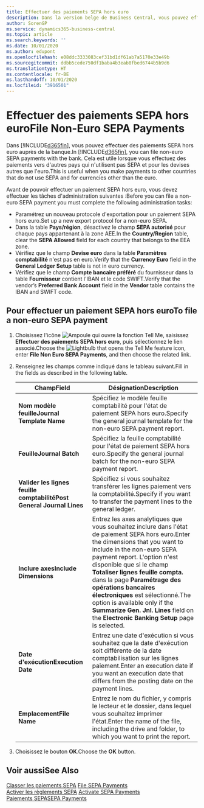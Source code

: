 ```yaml
---
title: Effectuer des paiements SEPA hors euro
description: Dans la version belge de Business Central, vous pouvez effectuer des paiements SEPA hors euros auprès de la banque. Cela est utile lorsque vous effectuez des paiements vers d'autres pays qui n'utilisent pas SEPA et pour les devises autres que l'euro.
author: SorenGP
ms.service: dynamics365-business-central
ms.topic: article
ms.search.keywords: ''
ms.date: 10/01/2020
ms.author: edupont
ms.openlocfilehash: e08ddc3333083cef31bd1df61ab7a5170e33e49b
ms.sourcegitcommit: ddbb5cede750df1baba4b3eab8fbed6744b5b9d6
ms.translationtype: HT
ms.contentlocale: fr-BE
ms.lasthandoff: 10/01/2020
ms.locfileid: "3916501"
---
```

# <a name="file-non-euro-sepa-payments"></a><span data-ttu-id="4cd29-104">Effectuer des paiements SEPA hors euro</span><span class="sxs-lookup"><span data-stu-id="4cd29-104">File Non-Euro SEPA Payments</span></span>
<span data-ttu-id="4cd29-105">Dans [!INCLUDE[d365fin](../../includes/d365fin_md.md)], vous pouvez effectuer des paiements SEPA hors euro auprès de la banque.</span><span class="sxs-lookup"><span data-stu-id="4cd29-105">In [!INCLUDE[d365fin](../../includes/d365fin_md.md)], you can file non-euro SEPA payments with the bank.</span></span> <span data-ttu-id="4cd29-106">Cela est utile lorsque vous effectuez des paiements vers d'autres pays qui n'utilisent pas SEPA et pour les devises autres que l'euro.</span><span class="sxs-lookup"><span data-stu-id="4cd29-106">This is useful when you make payments to other countries that do not use SEPA and for currencies other than the euro.</span></span>  

<span data-ttu-id="4cd29-107">Avant de pouvoir effectuer un paiement SEPA hors euro, vous devez effectuer les tâches d'administration suivantes :</span><span class="sxs-lookup"><span data-stu-id="4cd29-107">Before you can file a non-euro SEPA payment you must complete the following administration tasks:</span></span>  

- <span data-ttu-id="4cd29-108">Paramétrez un nouveau protocole d'exportation pour un paiement SEPA hors euro.</span><span class="sxs-lookup"><span data-stu-id="4cd29-108">Set up a new export protocol for a non-euro SEPA.</span></span>  
- <span data-ttu-id="4cd29-109">Dans la table **Pays/région**, désactivez le champ **SEPA autorisé** pour chaque pays appartenant à la zone AEE.</span><span class="sxs-lookup"><span data-stu-id="4cd29-109">In the **Country/Region** table, clear the **SEPA Allowed** field for each country that belongs to the EEA zone.</span></span>  
- <span data-ttu-id="4cd29-110">Vérifiez que le champ **Devise euro** dans la table **Paramètres comptabilité** n'est pas en euro.</span><span class="sxs-lookup"><span data-stu-id="4cd29-110">Verify that the **Currency Euro** field in the **General Ledger Setup** table is not in euro currency.</span></span>  
- <span data-ttu-id="4cd29-111">Vérifiez que le champ **Compte bancaire préféré** du fournisseur dans la table **Fournisseur** contient l'IBAN et le code SWIFT.</span><span class="sxs-lookup"><span data-stu-id="4cd29-111">Verify that the vendor’s **Preferred Bank Account** field in the **Vendor** table contains the IBAN and SWIFT code.</span></span>  

## <a name="to-file-a-non-euro-sepa-payment"></a><span data-ttu-id="4cd29-112">Pour effectuer un paiement SEPA hors euro</span><span class="sxs-lookup"><span data-stu-id="4cd29-112">To file a non-euro SEPA payment</span></span>  

1.  <span data-ttu-id="4cd29-113">Choisissez l'icône ![Ampoule qui ouvre la fonction Tell Me](../../media/ui-search/search_small.png "Dites-moi ce que vous voulez faire"), saisissez **Effectuer des paiements SEPA hors euro**, puis sélectionnez le lien associé.</span><span class="sxs-lookup"><span data-stu-id="4cd29-113">Choose the ![Lightbulb that opens the Tell Me feature](../../media/ui-search/search_small.png "Tell me what you want to do") icon, enter **File Non Euro SEPA Payments**, and then choose the related link.</span></span>  
2.  <span data-ttu-id="4cd29-114">Renseignez les champs comme indiqué dans le tableau suivant.</span><span class="sxs-lookup"><span data-stu-id="4cd29-114">Fill in the fields as described in the following table.</span></span>  

    |<span data-ttu-id="4cd29-115">Champ</span><span class="sxs-lookup"><span data-stu-id="4cd29-115">Field</span></span>|<span data-ttu-id="4cd29-116">Désignation</span><span class="sxs-lookup"><span data-stu-id="4cd29-116">Description</span></span>|  
    |---------------------------------|---------------------------------------|  
    |<span data-ttu-id="4cd29-117">**Nom modèle feuille**</span><span class="sxs-lookup"><span data-stu-id="4cd29-117">**Journal Template Name**</span></span>|<span data-ttu-id="4cd29-118">Spécifiez le modèle feuille comptabilité pour l'état de paiement SEPA hors euro.</span><span class="sxs-lookup"><span data-stu-id="4cd29-118">Specify the general journal template for the non-euro SEPA payment report.</span></span>|  
    |<span data-ttu-id="4cd29-119">**Feuille**</span><span class="sxs-lookup"><span data-stu-id="4cd29-119">**Journal Batch**</span></span>|<span data-ttu-id="4cd29-120">Spécifiez la feuille comptabilité pour l'état de paiement SEPA hors euro.</span><span class="sxs-lookup"><span data-stu-id="4cd29-120">Specify the general journal batch for the non-euro SEPA payment report.</span></span>|  
    |<span data-ttu-id="4cd29-121">**Valider les lignes feuille comptabilité**</span><span class="sxs-lookup"><span data-stu-id="4cd29-121">**Post General Journal Lines**</span></span>|<span data-ttu-id="4cd29-122">Spécifiez si vous souhaitez transférer les lignes paiement vers la comptabilité.</span><span class="sxs-lookup"><span data-stu-id="4cd29-122">Specify if you want to transfer the payment lines to the general ledger.</span></span>|  
    |<span data-ttu-id="4cd29-123">**Inclure axes**</span><span class="sxs-lookup"><span data-stu-id="4cd29-123">**Include Dimensions**</span></span>|<span data-ttu-id="4cd29-124">Entrez les axes analytiques que vous souhaitez inclure dans l'état de paiement SEPA hors euro.</span><span class="sxs-lookup"><span data-stu-id="4cd29-124">Enter the dimensions that you want to include in the non-euro SEPA payment report.</span></span> <span data-ttu-id="4cd29-125">L'option n'est disponible que si le champ **Totaliser lignes feuille compta.** dans la page **Paramétrage des opérations bancaires électroniques** est sélectionné.</span><span class="sxs-lookup"><span data-stu-id="4cd29-125">The option is available only if the **Summarize Gen. Jnl. Lines** field on the **Electronic Banking Setup** page is selected.</span></span>|  
    |<span data-ttu-id="4cd29-126">**Date d'exécution**</span><span class="sxs-lookup"><span data-stu-id="4cd29-126">**Execution Date**</span></span>|<span data-ttu-id="4cd29-127">Entrez une date d'exécution si vous souhaitez que la date d'exécution soit différente de la date comptabilisation sur les lignes paiement.</span><span class="sxs-lookup"><span data-stu-id="4cd29-127">Enter an execution date if you want an execution date that differs from the posting date on the payment lines.</span></span>|  
    |<span data-ttu-id="4cd29-128">**Emplacement**</span><span class="sxs-lookup"><span data-stu-id="4cd29-128">**File Name**</span></span>|<span data-ttu-id="4cd29-129">Entrez le nom du fichier, y compris le lecteur et le dossier, dans lequel vous souhaitez imprimer l'état.</span><span class="sxs-lookup"><span data-stu-id="4cd29-129">Enter the name of the file, including the drive and folder, to which you want to print the report.</span></span>|  

3.  <span data-ttu-id="4cd29-130">Choisissez le bouton **OK**.</span><span class="sxs-lookup"><span data-stu-id="4cd29-130">Choose the **OK** button.</span></span>  

## <a name="see-also"></a><span data-ttu-id="4cd29-131">Voir aussi</span><span class="sxs-lookup"><span data-stu-id="4cd29-131">See Also</span></span>  
 <span data-ttu-id="4cd29-132">[Classer les paiements SEPA](how-to-file-sepa-payments.md) </span><span class="sxs-lookup"><span data-stu-id="4cd29-132">[File SEPA Payments](how-to-file-sepa-payments.md) </span></span>  
 <span data-ttu-id="4cd29-133">[Activer les règlements SEPA](how-to-activate-sepa-payments.md) </span><span class="sxs-lookup"><span data-stu-id="4cd29-133">[Activate SEPA Payments](how-to-activate-sepa-payments.md) </span></span>  
 [<span data-ttu-id="4cd29-134">Paiements SEPA</span><span class="sxs-lookup"><span data-stu-id="4cd29-134">SEPA Payments</span></span>](sepa-payments.md)
